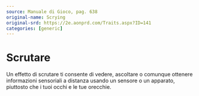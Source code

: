 ```yaml
---
source: Manuale di Gioco, pag. 638
original-name: Scrying
original-srd: https://2e.aonprd.com/Traits.aspx?ID=141
categories: [generic]
---
```


# Scrutare

Un effetto di scrutare ti consente di vedere, ascoltare o comunque ottenere
informazioni sensoriali a distanza usando un sensore o un apparato, piuttosto
che i tuoi occhi e le tue orecchie.
